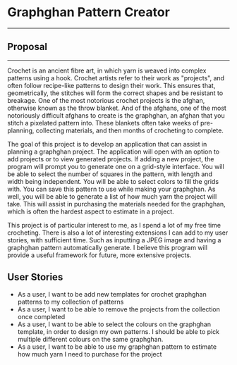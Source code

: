 # Graphghan Pattern Creator
***

## Proposal
***

Crochet is an ancient fibre art, in which yarn is weaved into complex patterns using a hook. 
Crochet artists refer to their work as "projects", and often follow recipe-like patterns to design their work. 
This ensures that, geometrically, the stitches will form the correct shapes and be resistant to breakage. 
One of the most notorious crochet projects is the afghan, otherwise known as the throw blanket.
And of the afghans, one of the most notoriously difficult afghans to create is the graphghan, an afghan that you stitch
a pixelated pattern into. These blankets often take weeks of pre-planning, collecting materials, and then months
of crocheting to complete. 

The goal of this project is to develop an application that can assist in planning a graphghan project.
The application will open with an option to add projects or to view generated projects. 
If adding a new project, the program will prompt you to generate one on a grid-style interface. You will be able
to select the number of squares in the pattern, with length and width being independent. 
You will be able to select colors to fill the grids with. You can save this pattern to use while making your graphghan.
As well, you will be able to generate a list of how much yarn the project will take. This will assist in purchasing
the materials needed for the graphghan, which is often the hardest aspect to estimate in a project.

This project is of particular interest to me, as I spend a lot of my free time crocheting.
There is also a lot of interesting extensions I can add to my user stories, with sufficient time. Such as inputting
a JPEG image and having a graphghan pattern automatically generate. I believe this program will provide a useful
framework for future, more extensive projects.    

## User Stories
* As a user, I want to be add new templates for crochet graphghan patterns to my collection of patterns
* As a user, I want to be able to remove the projects from the collection once completed
* As a user, I want to be able to select the colours on the graphghan template, in order to design my own patterns. 
I should be able to pick multiple different colours on the same graphghan.
* As a user, I want to be able to use my graphghan pattern to estimate how much yarn I need to purchase for the project